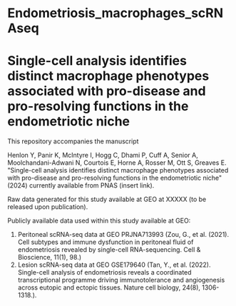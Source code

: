 # Endometriosis_macrophages_scRNAseq
# Single-cell analysis identifies distinct macrophage phenotypes associated with pro-disease and pro-resolving functions in the endometriotic niche

This repository accompanies the manuscript

Henlon Y, Panir K, McIntyre I, Hogg C, Dhami P, Cuff A, Senior A, Moolchandani-Adwani N, Courtois E, Horne A, Rosser M, Ott S, Greaves E. "Single-cell analysis identifies distinct macrophage phenotypes associated with pro-disease and pro-resolving functions in the endometriotic niche" (2024) currently available from PNAS (insert link).

Raw data generated for this study available at GEO at XXXXX (to be released upon publication).

Publicly available data used within this study available at GEO:
1. Peritoneal scRNA-seq data at GEO PRJNA713993 (Zou, G., et al. (2021). Cell subtypes and immune dysfunction in peritoneal fluid of endometriosis revealed by single-cell RNA-sequencing. Cell & Bioscience, 11(1), 98.) 
2. Lesion scRNA-seq data at GEO GSE179640 (Tan, Y., et al. (2022). Single-cell analysis of endometriosis reveals a coordinated transcriptional programme driving immunotolerance and angiogenesis across eutopic and ectopic tissues. Nature cell biology, 24(8), 1306-1318.).
